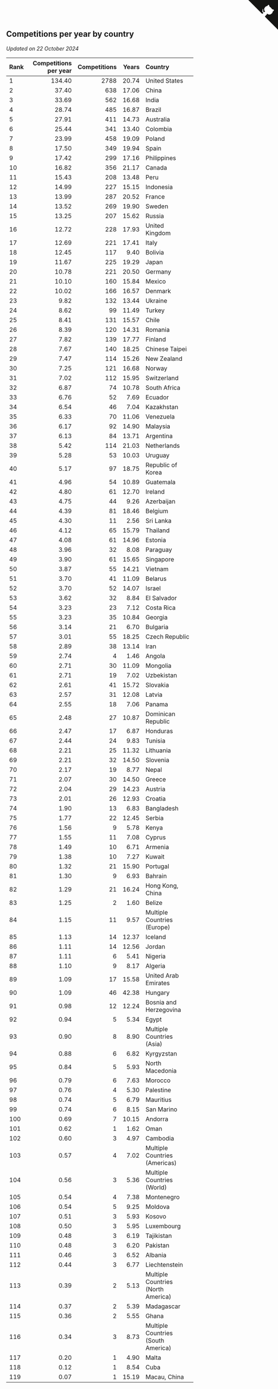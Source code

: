 ## Competitions per year by country

*Updated on 22 October 2024*

| Rank | Competitions per year | Competitions | Years | Country |
| :--- | ---: | ---: | ---: | :--- |
| 1 | 134.40 | 2788 | 20.74 | United States |
| 2 | 37.40 | 638 | 17.06 | China |
| 3 | 33.69 | 562 | 16.68 | India |
| 4 | 28.74 | 485 | 16.87 | Brazil |
| 5 | 27.91 | 411 | 14.73 | Australia |
| 6 | 25.44 | 341 | 13.40 | Colombia |
| 7 | 23.99 | 458 | 19.09 | Poland |
| 8 | 17.50 | 349 | 19.94 | Spain |
| 9 | 17.42 | 299 | 17.16 | Philippines |
| 10 | 16.82 | 356 | 21.17 | Canada |
| 11 | 15.43 | 208 | 13.48 | Peru |
| 12 | 14.99 | 227 | 15.15 | Indonesia |
| 13 | 13.99 | 287 | 20.52 | France |
| 14 | 13.52 | 269 | 19.90 | Sweden |
| 15 | 13.25 | 207 | 15.62 | Russia |
| 16 | 12.72 | 228 | 17.93 | United Kingdom |
| 17 | 12.69 | 221 | 17.41 | Italy |
| 18 | 12.45 | 117 | 9.40 | Bolivia |
| 19 | 11.67 | 225 | 19.29 | Japan |
| 20 | 10.78 | 221 | 20.50 | Germany |
| 21 | 10.10 | 160 | 15.84 | Mexico |
| 22 | 10.02 | 166 | 16.57 | Denmark |
| 23 | 9.82 | 132 | 13.44 | Ukraine |
| 24 | 8.62 | 99 | 11.49 | Turkey |
| 25 | 8.41 | 131 | 15.57 | Chile |
| 26 | 8.39 | 120 | 14.31 | Romania |
| 27 | 7.82 | 139 | 17.77 | Finland |
| 28 | 7.67 | 140 | 18.25 | Chinese Taipei |
| 29 | 7.47 | 114 | 15.26 | New Zealand |
| 30 | 7.25 | 121 | 16.68 | Norway |
| 31 | 7.02 | 112 | 15.95 | Switzerland |
| 32 | 6.87 | 74 | 10.78 | South Africa |
| 33 | 6.76 | 52 | 7.69 | Ecuador |
| 34 | 6.54 | 46 | 7.04 | Kazakhstan |
| 35 | 6.33 | 70 | 11.06 | Venezuela |
| 36 | 6.17 | 92 | 14.90 | Malaysia |
| 37 | 6.13 | 84 | 13.71 | Argentina |
| 38 | 5.42 | 114 | 21.03 | Netherlands |
| 39 | 5.28 | 53 | 10.03 | Uruguay |
| 40 | 5.17 | 97 | 18.75 | Republic of Korea |
| 41 | 4.96 | 54 | 10.89 | Guatemala |
| 42 | 4.80 | 61 | 12.70 | Ireland |
| 43 | 4.75 | 44 | 9.26 | Azerbaijan |
| 44 | 4.39 | 81 | 18.46 | Belgium |
| 45 | 4.30 | 11 | 2.56 | Sri Lanka |
| 46 | 4.12 | 65 | 15.79 | Thailand |
| 47 | 4.08 | 61 | 14.96 | Estonia |
| 48 | 3.96 | 32 | 8.08 | Paraguay |
| 49 | 3.90 | 61 | 15.65 | Singapore |
| 50 | 3.87 | 55 | 14.21 | Vietnam |
| 51 | 3.70 | 41 | 11.09 | Belarus |
| 52 | 3.70 | 52 | 14.07 | Israel |
| 53 | 3.62 | 32 | 8.84 | El Salvador |
| 54 | 3.23 | 23 | 7.12 | Costa Rica |
| 55 | 3.23 | 35 | 10.84 | Georgia |
| 56 | 3.14 | 21 | 6.70 | Bulgaria |
| 57 | 3.01 | 55 | 18.25 | Czech Republic |
| 58 | 2.89 | 38 | 13.14 | Iran |
| 59 | 2.74 | 4 | 1.46 | Angola |
| 60 | 2.71 | 30 | 11.09 | Mongolia |
| 61 | 2.71 | 19 | 7.02 | Uzbekistan |
| 62 | 2.61 | 41 | 15.72 | Slovakia |
| 63 | 2.57 | 31 | 12.08 | Latvia |
| 64 | 2.55 | 18 | 7.06 | Panama |
| 65 | 2.48 | 27 | 10.87 | Dominican Republic |
| 66 | 2.47 | 17 | 6.87 | Honduras |
| 67 | 2.44 | 24 | 9.83 | Tunisia |
| 68 | 2.21 | 25 | 11.32 | Lithuania |
| 69 | 2.21 | 32 | 14.50 | Slovenia |
| 70 | 2.17 | 19 | 8.77 | Nepal |
| 71 | 2.07 | 30 | 14.50 | Greece |
| 72 | 2.04 | 29 | 14.23 | Austria |
| 73 | 2.01 | 26 | 12.93 | Croatia |
| 74 | 1.90 | 13 | 6.83 | Bangladesh |
| 75 | 1.77 | 22 | 12.45 | Serbia |
| 76 | 1.56 | 9 | 5.78 | Kenya |
| 77 | 1.55 | 11 | 7.08 | Cyprus |
| 78 | 1.49 | 10 | 6.71 | Armenia |
| 79 | 1.38 | 10 | 7.27 | Kuwait |
| 80 | 1.32 | 21 | 15.90 | Portugal |
| 81 | 1.30 | 9 | 6.93 | Bahrain |
| 82 | 1.29 | 21 | 16.24 | Hong Kong, China |
| 83 | 1.25 | 2 | 1.60 | Belize |
| 84 | 1.15 | 11 | 9.57 | Multiple Countries (Europe) |
| 85 | 1.13 | 14 | 12.37 | Iceland |
| 86 | 1.11 | 14 | 12.56 | Jordan |
| 87 | 1.11 | 6 | 5.41 | Nigeria |
| 88 | 1.10 | 9 | 8.17 | Algeria |
| 89 | 1.09 | 17 | 15.58 | United Arab Emirates |
| 90 | 1.09 | 46 | 42.38 | Hungary |
| 91 | 0.98 | 12 | 12.24 | Bosnia and Herzegovina |
| 92 | 0.94 | 5 | 5.34 | Egypt |
| 93 | 0.90 | 8 | 8.90 | Multiple Countries (Asia) |
| 94 | 0.88 | 6 | 6.82 | Kyrgyzstan |
| 95 | 0.84 | 5 | 5.93 | North Macedonia |
| 96 | 0.79 | 6 | 7.63 | Morocco |
| 97 | 0.76 | 4 | 5.30 | Palestine |
| 98 | 0.74 | 5 | 6.79 | Mauritius |
| 99 | 0.74 | 6 | 8.15 | San Marino |
| 100 | 0.69 | 7 | 10.15 | Andorra |
| 101 | 0.62 | 1 | 1.62 | Oman |
| 102 | 0.60 | 3 | 4.97 | Cambodia |
| 103 | 0.57 | 4 | 7.02 | Multiple Countries (Americas) |
| 104 | 0.56 | 3 | 5.36 | Multiple Countries (World) |
| 105 | 0.54 | 4 | 7.38 | Montenegro |
| 106 | 0.54 | 5 | 9.25 | Moldova |
| 107 | 0.51 | 3 | 5.93 | Kosovo |
| 108 | 0.50 | 3 | 5.95 | Luxembourg |
| 109 | 0.48 | 3 | 6.19 | Tajikistan |
| 110 | 0.48 | 3 | 6.20 | Pakistan |
| 111 | 0.46 | 3 | 6.52 | Albania |
| 112 | 0.44 | 3 | 6.77 | Liechtenstein |
| 113 | 0.39 | 2 | 5.13 | Multiple Countries (North America) |
| 114 | 0.37 | 2 | 5.39 | Madagascar |
| 115 | 0.36 | 2 | 5.55 | Ghana |
| 116 | 0.34 | 3 | 8.73 | Multiple Countries (South America) |
| 117 | 0.20 | 1 | 4.90 | Malta |
| 118 | 0.12 | 1 | 8.54 | Cuba |
| 119 | 0.07 | 1 | 15.19 | Macau, China |


<a href="https://github.com/JustinTimeCuber/wca_statistics" class="github-corner" aria-label="View source on Github"><svg width="80" height="80" viewBox="0 0 250 250" style="fill:#151513; color:#fff; position: absolute; top: 0; border: 0; right: 0;" aria-hidden="true"><path d="M0,0 L115,115 L130,115 L142,142 L250,250 L250,0 Z"></path><path d="M128.3,109.0 C113.8,99.7 119.0,89.6 119.0,89.6 C122.0,82.7 120.5,78.6 120.5,78.6 C119.2,72.0 123.4,76.3 123.4,76.3 C127.3,80.9 125.5,87.3 125.5,87.3 C122.9,97.6 130.6,101.9 134.4,103.2" fill="currentColor" style="transform-origin: 130px 106px;" class="octo-arm"></path><path d="M115.0,115.0 C114.9,115.1 118.7,116.5 119.8,115.4 L133.7,101.6 C136.9,99.2 139.9,98.4 142.2,98.6 C133.8,88.0 127.5,74.4 143.8,58.0 C148.5,53.4 154.0,51.2 159.7,51.0 C160.3,49.4 163.2,43.6 171.4,40.1 C171.4,40.1 176.1,42.5 178.8,56.2 C183.1,58.6 187.2,61.8 190.9,65.4 C194.5,69.0 197.7,73.2 200.1,77.6 C213.8,80.2 216.3,84.9 216.3,84.9 C212.7,93.1 206.9,96.0 205.4,96.6 C205.1,102.4 203.0,107.8 198.3,112.5 C181.9,128.9 168.3,122.5 157.7,114.1 C157.9,116.9 156.7,120.9 152.7,124.9 L141.0,136.5 C139.8,137.7 141.6,141.9 141.8,141.8 Z" fill="currentColor" class="octo-body"></path></svg></a><style>.github-corner:hover .octo-arm{animation:octocat-wave 560ms ease-in-out}@keyframes octocat-wave{0%,100%{transform:rotate(0)}20%,60%{transform:rotate(-25deg)}40%,80%{transform:rotate(10deg)}}@media (max-width:500px){.github-corner:hover .octo-arm{animation:none}.github-corner .octo-arm{animation:octocat-wave 560ms ease-in-out}}</style>

